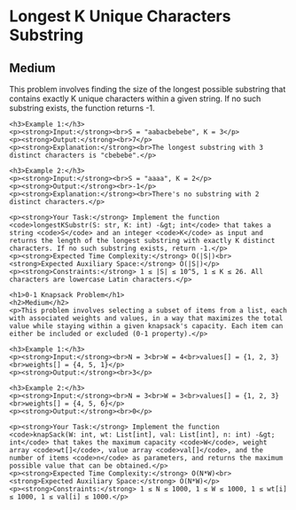 <!DOCTYPE html>
<html>
<head>
    <title>Longest K Unique Characters Substring</title>
</head>
<body>
    <h1>Longest K Unique Characters Substring</h1>
    <h2>Medium</h2>
    <p>This problem involves finding the size of the longest possible substring that contains exactly K unique characters within a given string. If no such substring exists, the function returns -1.</p>
    
    <h3>Example 1:</h3>
    <p><strong>Input:</strong><br>S = "aabacbebebe", K = 3</p>
    <p><strong>Output:</strong><br>7</p>
    <p><strong>Explanation:</strong><br>The longest substring with 3 distinct characters is "cbebebe".</p>
    
    <h3>Example 2:</h3>
    <p><strong>Input:</strong><br>S = "aaaa", K = 2</p>
    <p><strong>Output:</strong><br>-1</p>
    <p><strong>Explanation:</strong><br>There's no substring with 2 distinct characters.</p>
    
    <p><strong>Your Task:</strong> Implement the function <code>longestKSubstr(S: str, K: int) -&gt; int</code> that takes a string <code>S</code> and an integer <code>K</code> as input and returns the length of the longest substring with exactly K distinct characters. If no such substring exists, return -1.</p>
    <p><strong>Expected Time Complexity:</strong> O(|S|)<br><strong>Expected Auxiliary Space:</strong> O(|S|)</p>
    <p><strong>Constraints:</strong> 1 ≤ |S| ≤ 10^5, 1 ≤ K ≤ 26. All characters are lowercase Latin characters.</p>

    <h1>0-1 Knapsack Problem</h1>
    <h2>Medium</h2>
    <p>This problem involves selecting a subset of items from a list, each with associated weights and values, in a way that maximizes the total value while staying within a given knapsack's capacity. Each item can either be included or excluded (0-1 property).</p>
    
    <h3>Example 1:</h3>
    <p><strong>Input:</strong><br>N = 3<br>W = 4<br>values[] = {1, 2, 3}<br>weights[] = {4, 5, 1}</p>
    <p><strong>Output:</strong><br>3</p>
    
    <h3>Example 2:</h3>
    <p><strong>Input:</strong><br>N = 3<br>W = 3<br>values[] = {1, 2, 3}<br>weights[] = {4, 5, 6}</p>
    <p><strong>Output:</strong><br>0</p>
    
    <p><strong>Your Task:</strong> Implement the function <code>knapSack(W: int, wt: List[int], val: List[int], n: int) -&gt; int</code> that takes the maximum capacity <code>W</code>, weight array <code>wt[]</code>, value array <code>val[]</code>, and the number of items <code>n</code> as parameters, and returns the maximum possible value that can be obtained.</p>
    <p><strong>Expected Time Complexity:</strong> O(N*W)<br><strong>Expected Auxiliary Space:</strong> O(N*W)</p>
    <p><strong>Constraints:</strong> 1 ≤ N ≤ 1000, 1 ≤ W ≤ 1000, 1 ≤ wt[i] ≤ 1000, 1 ≤ val[i] ≤ 1000.</p>
</body>
</html>
